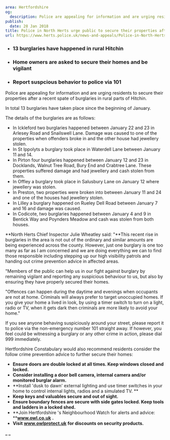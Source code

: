 ```yaml
area: Hertfordshire
og:
  description: Police are appealing for information and are urging residents to secure their properties after a recent spate of burglaries in rural parts of Hitchin.
publish:
  date: 28 Jan 2018
title: Police in North Herts urge public to secure their properties after a spate of burglaries in rural Hitchin
url: https://www.herts.police.uk/news-and-appeals/Police-in-North-Herts-urge-public-to-secure-their-properties-after-a-spate-of-burglaries-in-rural-Hitchin-1515
```

* ### 13 burglaries have happened in rural Hitchin

 * ### Home owners are asked to secure their homes and be vigilant

 * ### Report suspcious behavior to police via 101

Police are appealing for information and are urging residents to secure their properties after a recent spate of burglaries in rural parts of Hitchin.

In total 13 burglaries have taken place since the beginning of January.

The details of the burglaries are as follows:

 * In Ickleford two burglaries happened between January 22 and 23 in Arlesey Road and Snailswell Lane. Damage was caused to one of the properties when offenders broke in and the other house had jewellery stolen.
 * In St Ippolyts a burglary took place in Waterdell Lane between January 11 and 14.
 * In Pirton four burglaries happened between January 12 and 23 in Docklands, Walnut Tree Road, Bury End and Crabtree Lane. These properties suffered damage and had jewellery and cash stolen from them.
 * In Offley a burglary took place in Salusbury Lane on January 12 where jewellery was stolen.
 * In Preston, two properties were broken into between January 11 and 24 and one of the houses had jewellery stolen.
 * In Lilley a burglary happened on Rueley Dell Road between January 7 and 16 and damage was caused.
 * In Codicote, two burglaries happened between January 4 and 9 in Bentick Way and Poynders Meadow and cash was stolen from both houses.

 **North Herts Chief Inspector Julie Wheatley said: "**This recent rise in burglaries in the area is not out of the ordinary and similar amounts are being experienced across the county. However, just one burglary is one too many as far as I am concerned and we are doing everything we can to find those responsible including stepping up our high visibility patrols and handing out crime prevention advice in affected areas.

"Members of the public can help us in our fight against burglary by remaining vigilant and reporting any suspicious behaviour to us, but also by ensuring they have properly secured their homes.

"Offences can happen during the daytime and evenings when occupants are not at home. Criminals will always prefer to target unoccupied homes. If you give your home a lived in look, by using a timer switch to turn on a light, radio or TV, when it gets dark then criminals are more likely to avoid your home."

If you see anyone behaving suspiciously around your street, please report it to police via the non-emergency number 101 straight away. If however, you feel could be witnessing a burglary or any other crime in action, please dial 999 immediately.

Hertfordshire Constabulary would also recommend residents consider the follow crime prevention advice to further secure their homes:

 * **Ensure doors are double locked at all times. Keep windows closed and locked.**
 * **Consider installing a door bell camera, internal camera and/or monitored burglar alarm.**
 * **Install 'dusk to dawn' external lighting and use timer switches in your home to control internal lights, radios and a simulated TV. **
 * **Keep keys and valuables secure and out of sight.**
 * **Ensure boundary fences are secure with side gates locked. Keep tools and ladders in a locked shed.**
 * **Join Hertfordshire 's Neighbourhood Watch for alerts and advice: ****www.owl.co.uk** **.**
 * **Visit** **www.owlprotect.uk** **for discounts on security products.**

**_ _**
